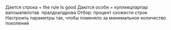 Дается строка = the rule Is good
Даются особи = куплкецпарпар
​​  вапоыапвлотав
​​  пралдоапдрова
Отбор:  процент схожести строк
Настроить параметры так, чтобы поменяло за минимальное количество поколений